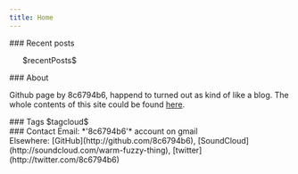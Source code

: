 ```yaml
---
title: Home
---
```


<div id="home_up">

<div id="recent_posts">
### Recent posts
<ul id="post_list">
  $recentPosts$
</ul>
</div>

<div id="home_about">
### About

<!--
*"Wram fuzzy thing"* is
kind of like a
["*burrito*"](http://www.urbandictionary.com/define.php?term=Warm%20Fuzzy%20Thing),<br />
or kind of like a blog by 8c6794b6.
-->

Github page by 8c6794b6, happend to turned out as kind of like a blog. The
whole contents of this site could be found
[here](https://github.com/8c6794b6/gh-pages-8c6794b6).

</div>

</div>

<div class="clear"></div>

<div id="home_down">

<div id="tag_cloud">
### Tags
$tagcloud$
</div>


<div id="home_contact">
### Contact
Email: *'8c6794b6'* account on gmail<br />
Elsewhere:
[GitHub](http://github.com/8c6794b6),
[SoundCloud](http://soundcloud.com/warm-fuzzy-thing),
[twitter](http://twitter.com/8c6794b6)
</div>

</div>


</div>
<div class="clear"></div>
